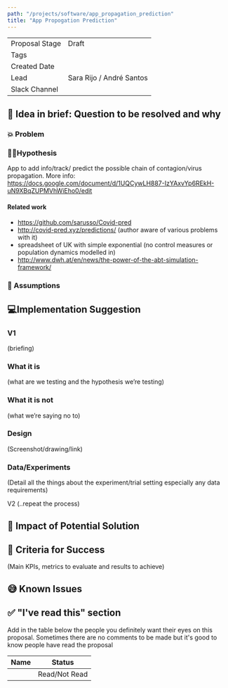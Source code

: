 ```yaml
---
path: "/projects/software/app_propagation_prediction"
title: "App Propogation Prediction"
---
```


| | |
|-|-|
| Proposal Stage |   Draft   |
| Tags           |      |
| Created Date   |      |
| Lead           |  Sara Rijo / André Santos    |
| Slack Channel  |      |

## 📃 Idea in brief: Question to be resolved and why

### 💥 Problem

### 👨‍🔬Hypothesis

App to add info/track/ predict the possible chain of contagion/virus propagation.
More info: https://docs.google.com/document/d/1UQCywLH887-IzYAxvYp6REkH-uN9XBqZUPMVhWiEho0/edit

#### Related work

* https://github.com/sarusso/Covid-pred
* http://covid-pred.xyz/predictions/ (author aware of various problems with it)
* spreadsheet of UK with simple exponential  (no control measures or population dynamics modelled in)
* http://www.dwh.at/en/news/the-power-of-the-abt-simulation-framework/ 

### 🤔 Assumptions

## 💻Implementation Suggestion

### V1
(briefing)

### What it is
(what are we testing and the hypothesis we’re testing)

### What it is not
(what we’re saying no to)

### Design
(Screenshot/drawing/link)

### Data/Experiments
(Detail all the things about the experiment/trial setting especially any data requirements)

V2 (..repeat the process)

## 💪 Impact of Potential Solution

## 🙌 Criteria for Success
(Main KPIs, metrics to evaluate and results to achieve)

## 😅 Known Issues

## ✅ "I've read this" section
Add in the table below the people you definitely want their eyes on this proposal. Sometimes there are no comments to be made but it's good to know people have read the proposal

| Name | Status |
|-|-|
|  |  Read/Not Read    |
